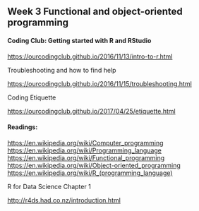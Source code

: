
## Week 3 Functional and object-oriented programming
#### Coding Club: Getting started with R and RStudio 

https://ourcodingclub.github.io/2016/11/13/intro-to-r.html

Troubleshooting and how to find help 

https://ourcodingclub.github.io/2016/11/15/troubleshooting.html

Coding Etiquette 

https://ourcodingclub.github.io/2017/04/25/etiquette.html

#### Readings: 

https://en.wikipedia.org/wiki/Computer_programming https://en.wikipedia.org/wiki/Programming_language https://en.wikipedia.org/wiki/Functional_programming https://en.wikipedia.org/wiki/Object-oriented_programming https://en.wikipedia.org/wiki/R_(programming_language)

R for Data Science Chapter 1 

http://r4ds.had.co.nz/introduction.html
